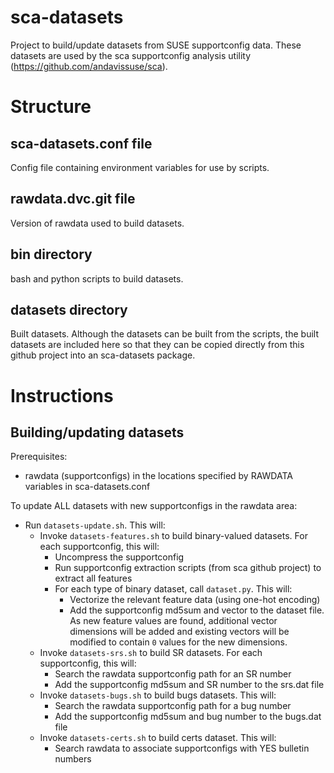 # sca-datasets
Project to build/update datasets from SUSE supportconfig data.  These datasets are used by the sca supportconfig analysis utility (https://github.com/andavissuse/sca).

# Structure

## sca-datasets.conf file
Config file containing environment variables for use by scripts.

## rawdata.dvc.git file
Version of rawdata used to build datasets.

## bin directory
bash and python scripts to build datasets.

## datasets directory
Built datasets.  Although the datasets can be built from the scripts, the built datasets are included here so that they can be copied directly from this github project into an sca-datasets package.

# Instructions

## Building/updating datasets
Prerequisites:
* rawdata (supportconfigs) in the locations specified by RAWDATA variables in sca-datasets.conf

To update ALL datasets with new supportconfigs in the rawdata area:
* Run `datasets-update.sh`.  This will:
  * Invoke `datasets-features.sh` to build binary-valued datasets.  For each supportconfig, this will:
    * Uncompress the supportconfig
    * Run supportconfig extraction scripts (from sca github project) to extract all features
    * For each type of binary dataset, call `dataset.py`.  This will:
      * Vectorize the relevant feature data (using one-hot encoding)
      * Add the supportconfig md5sum and vector to the dataset file.  As new feature values are found, additional vector dimensions will be added and existing vectors will be modified to contain `0` values for the new dimensions.
  * Invoke `datasets-srs.sh` to build SR datasets.  For each supportconfig, this will:
     * Search the rawdata supportconfig path for an SR number
     * Add the supportconfig md5sum and SR number to the srs.dat file
  * Invoke `datasets-bugs.sh` to build bugs datasets.  This will:
     * Search the rawdata supportconfig path for a bug number
     * Add the supportconfig md5sum and bug number to the bugs.dat file
  * Invoke `datasets-certs.sh` to build certs dataset.  This will:
     * Search rawdata to associate supportconfigs with YES bulletin numbers
